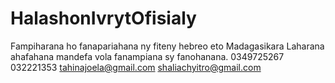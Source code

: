 # HalashonIvrytOfisialy
Fampiharana ho fanapariahana ny fiteny hebreo eto Madagasikara
Laharana ahafahana mandefa vola fanampiana sy fanohanana.
0349725267
032221353
tahinajoela@gmail.com
shaliachyitro@gmail.com
